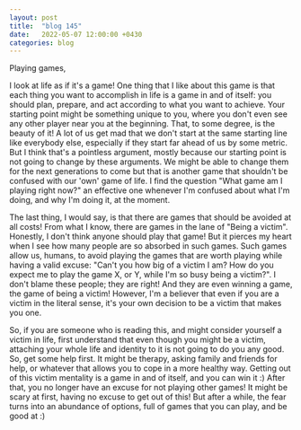 ```yaml
---
layout: post
title:  "blog 145"
date:   2022-05-07 12:00:00 +0430
categories: blog
---
```


Playing games,

I look at life as if it's a game! One thing that I like about this game is that each thing you want to accomplish in life is a game in and of itself: you should plan, prepare, and act according to what you want to achieve. Your starting point might be something unique to you, where you don't even see any other player near you at the beginning. That, to some degree, is the beauty of it! A lot of us get mad that we don't start at the same starting line like everybody else, especially if they start far ahead of us by some metric. But I think that's a pointless argument, mostly because our starting point is not going to change by these arguments. We might be able to change them for the next generations to come but that is another game that shouldn't be confused with our 'own' game of life. I find the question "What game am I playing right now?" an effective one whenever I'm confused about what I'm doing, and why I'm doing it, at the moment.

The last thing, I would say, is that there are games that should be avoided at all costs! From what I know, there are games in the lane of "Being a victim". Honestly, I don't think anyone should play that game! But it pierces my heart when I see how many people are so absorbed in such games. Such games allow us, humans, to avoid playing the games that are worth playing while having a valid excuse: "Can't you how big of a victim I am? How do you expect me to play the game X, or Y, while I'm so busy being a victim?". I don't blame these people; they are right! And they are even winning a game, the game of being a victim! However, I'm a believer that even if you are a victim in the literal sense, it's your own decision to be a victim that makes you one.

So, if you are someone who is reading this, and might consider yourself a victim in life, first understand that even though you might be a victim, attaching your whole life and identity to it is not going to do you any good. So, get some help first. It might be therapy, asking family and friends for help, or whatever that allows you to cope in a more healthy way. Getting out of this victim mentality is a game in and of itself, and you can win it :) After that, you no longer have an excuse for not playing other games! It might be scary at first, having no excuse to get out of this! But after a while, the fear turns into an abundance of options, full of games that you can play, and be good at :)
